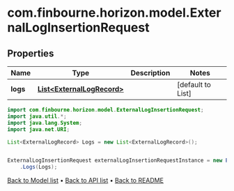 # com.finbourne.horizon.model.ExternalLogInsertionRequest

## Properties

Name | Type | Description | Notes
------------ | ------------- | ------------- | -------------
**logs** | [**List&lt;ExternalLogRecord&gt;**](ExternalLogRecord.md) |  | [default to List<ExternalLogRecord>]

```java
import com.finbourne.horizon.model.ExternalLogInsertionRequest;
import java.util.*;
import java.lang.System;
import java.net.URI;

List<ExternalLogRecord> Logs = new List<ExternalLogRecord>();


ExternalLogInsertionRequest externalLogInsertionRequestInstance = new ExternalLogInsertionRequest()
    .Logs(Logs);
```


[Back to Model list](../README.md#documentation-for-models) &#8226; [Back to API list](../README.md#documentation-for-api-endpoints) &#8226; [Back to README](../README.md)
